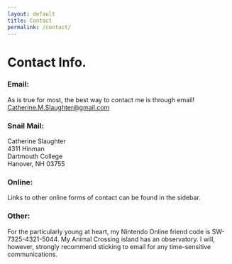 ```yaml
---
layout: default
title: Contact
permalink: /contact/
---
```

# Contact Info.

### Email:
As is true for most, the best way to contact me is through email!
<br><a href="mailto:catherine.m.slaughter@gmail.com"> <i class="fas fa-envelope"></i> Catherine.M.Slaughter@gmail.com</a>

### Snail Mail:
Catherine Slaughter
<br>4311 Hinman
<br>Dartmouth College
<br>Hanover, NH 03755

### Online:
Links to other online forms of contact can be found in the sidebar.
<!--You can find me on most social media platforms with the handle @catieslaughts !-->

### Other:
For the particularly young at heart, my Nintendo Online friend code is SW-7325-4321-5044. My Animal Crossing island has an observatory. I will, however, strongly recommend sticking to email for any time-sensitive communications.
